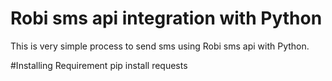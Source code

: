 # Robi sms api integration with Python


This is very simple process to send sms using Robi sms api with Python.

#Installing Requirement
pip install requests

